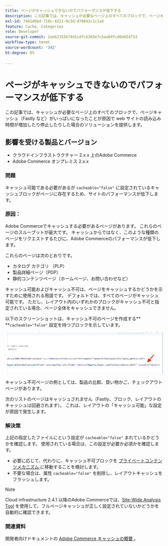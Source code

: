 ```yaml
---
title: ページがキャッシュできないのでパフォーマンスが低下する
description: この記事では、キャッシュが必要なページ上のすべてのブロックで、ページキャッシュ（Fastly など）がいっぱいになったことが原因で web サイトの読み込み時間が増加したり停止したりした場合のソリューションを提供します。
exl-id: 7401d9bd-710c-4221-9c3d-d78042c1c1ad
feature: Cache, Categories
role: Developer
source-git-commit: 2aeb2355b74d1cdfc62b5e7c5aa04fcd0a654733
workflow-type: tm+mt
source-wordcount: '342'
ht-degree: 0%

---
```


# ページがキャッシュできないのでパフォーマンスが低下する

この記事では、キャッシュが必要なページ上のすべてのブロックで、ページキャッシュ（Fastly など）がいっぱいになったことが原因で web サイトの読み込み時間が増加したり停止したりした場合のソリューションを提供します。

## 影響を受ける製品とバージョン

* クラウドインフラストラクチャー 2.x.x 上のAdobe Commerce
* Adobe Commerce オンプレミス 2.x.x

### 問題

キャッシュ可能である必要があるが `cacheable="false"` に設定されているキャッシュブロックがページに存在するため、サイトのパフォーマンスが低下します。

### 原因：

Adobe Commerceでキャッシュする必要があるページがあります。 これらのページのスループットが最大です。 キャッシュからではなく、このような種類のページをリクエストするたびに、Adobe Commerceのパフォーマンスが低下します。

これらのページは次のとおりです。

* カタログ カテゴリ （PLP）
* 製品詳細ページ（PDP）
* 静的コンテンツページ（ホームページ、お問い合わせなど）

キャッシュ可能およびキャッシュ不可は、ページをキャッシュするかどうかを示すために使用される用語です。 デフォルトでは、すべてのページがキャッシュ可能です。 ただし、レイアウト内のいずれかのブロックがキャッシュ不可と指定されている場合、ページ全体をキャッシュできません。

以下のスクリーンショットは、キャッシュ不可のページを作成する** **`cacheable="false"` 設定を持つブロックを示しています。

![non_cacheable_kb.png](assets/non_cacheable_kb.png)

キャッシュ不可ページの例としては、製品の比較、買い物かご、チェックアウトページがあります。

次のリストのページはキャッシュされません（Fastly、ブロック、レイアウトのキャッシュは回避されます）。 これは、レイアウトの「キャッシュ可能」な設定が原因で発生します。

### 解決策

上記の指定したファイルにという設定が `cacheable="false"` まれているかどうかを確認します。 使用されている場合は、この設定が必要か必須かを確認します。

* 必要に応じて、代わりに、キャッシュ不可ブロックを [ プライベートコンテンツメカニズム ](https://developer.adobe.com/commerce/php/development/cache/page/private-content/) に移動することを検討します。
* 不要な場合は、属性 `cacheable="false"` を削除し、レイアウトキャッシュをフラッシュします。

>[!NOTE]
>
>Cloud infrastructure 2.4.1 以降のAdobe Commerceでは、[Site-Wide Analysis Tool](https://experienceleague.adobe.com/en/docs/commerce-operations/tools/site-wide-analysis-tool/access) を使用して、フルページキャッシュが正しく設定されていないかどうかを自動的に確認できます。

### 関連資料

開発者向けドキュメントの [Adobe Commerce キャッシュの概要 ](https://developer.adobe.com/commerce/frontend-core/guide/caching/)。
